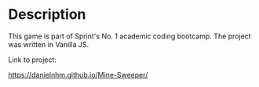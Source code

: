 # Description

This game is part of Sprint's No. 1 academic coding bootcamp. The project was written in Vanilla JS.

Link to project:

https://danielnhm.github.io/Mine-Sweeper/



